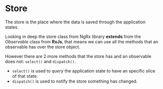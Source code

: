 # Store

The store is the place where the data is saved through the application states.

Looking in deep the store class from NgRx library **extends** from the *Observable* class from **RxJs**, that means we can use all the methods that an observable has over the store object.

However there are 2 more methods that the store has and an observable does not: `select()` and `dispatch()`.

- `select()` is used to *query* the application state to have an specific slice of that state.
- `dispatch()` is used to notify the store something has changed.